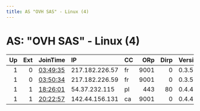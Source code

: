 ```yaml
---
title: AS "OVH SAS" - Linux (4)
---
```


# AS: "OVH SAS" - Linux (4)

|   Up |   Ext | JoinTime                                                                                            | IP             | CC   |   ORp |   Dirp | Version   | Contact                 | Nickname   |   eFamMembers |
|-----:|------:|:----------------------------------------------------------------------------------------------------|:---------------|:-----|------:|-------:|:----------|:------------------------|:-----------|--------------:|
|    1 |     0 | [03:49:35](https://metrics.torproject.org/rs.html#details/04A04B36ABE99E503274EDFC6DF657FCCEE9305E) | 217.182.226.57 | fr   |  9001 |      0 | 0.3.5.10  | Keemesasl@yandex.ru     | mh01relay  |             1 |
|    1 |     0 | [03:50:34](https://metrics.torproject.org/rs.html#details/EC23241BCDAB8CFA6791831D1F501AD2690EA939) | 217.182.226.59 | fr   |  9001 |      0 | 0.3.5.10  | Keemesasl@yandex.ru     | hm02relay  |             1 |
|    1 |     1 | [18:26:01](https://metrics.torproject.org/rs.html#details/5D4AC032FC7283303256D2597876B233D986A1C1) | 54.37.232.115  | pl   |   443 |     80 | 0.4.4.5   | None                    | 861bf96d   |             1 |
|    1 |     1 | [20:22:57](https://metrics.torproject.org/rs.html#details/78314EDC90DBEFF62117BC00770138DCBA28D9FA) | 142.44.156.131 | ca   |  9001 |      0 | 0.4.4.5   | cacaolat at tuta dot io | tmaNa      |             1 |
